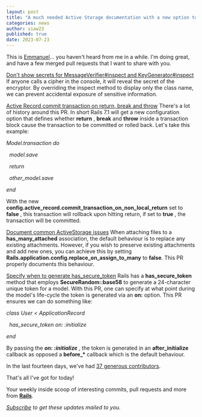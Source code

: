 ```yaml
---
layout: post
title: "A much needed Active Storage documentation with a new option to trigger has_secure_token "
categories: news
author: siaw23
published: true
date: 2023-07-23
---
```


This is [Emmanuel](https://hayford.dev/)... you haven't heard from me in a while. I'm doing great, and have a few merged pull requests that I want to share with you.

[Don't show secrets for MessageVerifier#inspect and KeyGenerator#inspect](https://github.com/rails/rails/pull/48680)
If anyone calls a cipher in the console, it will reveal the secret of the encryptor. By overriding the inspect method to display only the class name, we can prevent accidental exposure of sensitive information.

[Active Record commit transaction on return, break and throw](https://github.com/rails/rails/pull/48600)
There's a lot of history around this PR. In short Rails 7.1 will get a new configuration option that defines whether **return** , **break** and **throw** inside a transaction block cause the transaction to be committed or rolled back. Let's take this example:

_Model.transaction do_

_&nbsp; model.save_

_&nbsp; return_

_&nbsp; other\_model.save_

_end_


With the new **config.active\_record.commit\_transaction\_on\_non\_local\_return** set to **false** , this transaction will rollback upon hitting return, if set to **true** , the transaction will be committed.

[Document common ActiveStorage issues](https://github.com/rails/rails/pull/48722)
When attaching files to a **has\_many\_attached** association, the default behaviour is to replace any existing attachments. However, if you wish to preserve existing attachments and add new ones, you can achieve this by setting **Rails.application.config.replace\_on\_assign\_to\_many** to **false**. This PR properly documents this behaviour.


[Specify when to generate has\_secure\_token](https://github.com/rails/rails/pull/47420)
Rails has a **has\_secure\_token** method that employs **SecureRandom::base58** to generate a 24-character unique token for a model. With this PR, one can specify at what point during the model's life-cycle the token is generated via an **on:** option. This PR ensures we can do something like:

_class User \< ApplicationRecord_

_&nbsp; has\_secure\_token on: :initialize_

_end_


By passing the **_on: :initialize_** , the token is generated in an **after\_initialize** callback as opposed a **before\_\*** callback which is the default behaviour.

In the last fourteen days, we've had [37 generous contributors](https://contributors.rubyonrails.org/contributors/in-time-window/20230707-20230721).

That's all I've got for today!




Your weekly inside scoop of interesting commits, pull requests and more from [**Rails**](https://github.com/rails/rails).

<p><i><a href="https://world.hey.com/this.week.in.rails">Subscribe</a> to get these updates mailed to you.</i></p>
